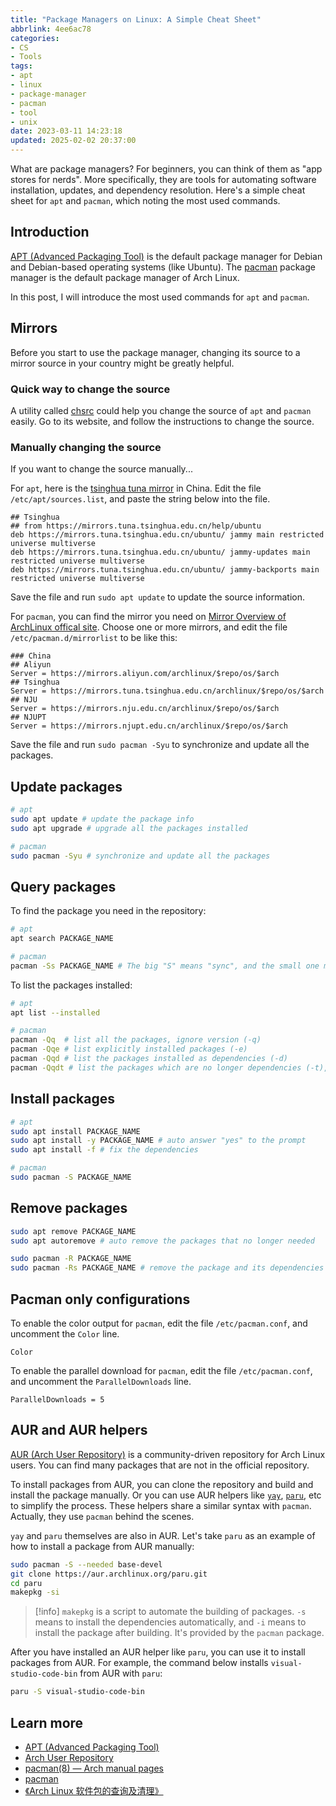 ```yaml
---
title: "Package Managers on Linux: A Simple Cheat Sheet"
abbrlink: 4ee6ac78
categories:
- CS
- Tools
tags:
- apt
- linux
- package-manager
- pacman
- tool
- unix
date: 2023-03-11 14:23:18
updated: 2025-02-02 20:37:00
---
```


What are package managers? For beginners, you can think of them as "app stores for nerds". More specifically, they are tools for automating software installation, updates, and dependency resolution. Here's a simple cheat sheet for `apt` and `pacman`, which noting the most used commands.

<!--more-->

## Introduction

[APT (Advanced Packaging Tool)](https://en.wikipedia.org/wiki/APT_(software)) is the default package manager for Debian and Debian-based operating systems (like Ubuntu). The [pacman](https://wiki.archlinux.org/title/Pacman) package manager is the default package manager of Arch Linux.

In this post, I will introduce the most used commands for `apt` and `pacman`.

## Mirrors

Before you start to use the package manager, changing its source to a mirror source in your country might be greatly helpful.

### Quick way to change the source

A utility called [chsrc](https://chsrc.run) could help you change the source of `apt` and `pacman` easily. Go to its website, and follow the instructions to change the source.

### Manually changing the source

If you want to change the source manually...

For `apt`, here is the [tsinghua tuna mirror](https://mirrors.tuna.tsinghua.edu.cn/help/ubuntu/) in China. Edit the file `/etc/apt/sources.list`, and paste the string below into the file.

```text
## Tsinghua
## from https://mirrors.tuna.tsinghua.edu.cn/help/ubuntu
deb https://mirrors.tuna.tsinghua.edu.cn/ubuntu/ jammy main restricted universe multiverse
deb https://mirrors.tuna.tsinghua.edu.cn/ubuntu/ jammy-updates main restricted universe multiverse
deb https://mirrors.tuna.tsinghua.edu.cn/ubuntu/ jammy-backports main restricted universe multiverse
```

Save the file and run `sudo apt update` to update the source information.

For `pacman`, you can find the mirror you need on [Mirror Overview of ArchLinux offical site](https://archlinux.org/mirrors/). Choose one or more mirrors, and edit the file `/etc/pacman.d/mirrorlist` to be like this:

```text
### China
## Aliyun
Server = https://mirrors.aliyun.com/archlinux/$repo/os/$arch
## Tsinghua
Server = https://mirrors.tuna.tsinghua.edu.cn/archlinux/$repo/os/$arch
## NJU
Server = https://mirrors.nju.edu.cn/archlinux/$repo/os/$arch
## NJUPT
Server = https://mirrors.njupt.edu.cn/archlinux/$repo/os/$arch
```

Save the file and run `sudo pacman -Syu` to synchronize and update all the packages.

## Update packages

```bash
# apt
sudo apt update # update the package info
sudo apt upgrade # upgrade all the packages installed

# pacman
sudo pacman -Syu # synchronize and update all the packages
```

## Query packages

To find the package you need in the repository:

```bash
# apt
apt search PACKAGE_NAME

# pacman
pacman -Ss PACKAGE_NAME # The big "S" means "sync", and the small one means "search".
```

To list the packages installed:

```bash
# apt
apt list --installed

# pacman
pacman -Qq  # list all the packages, ignore version (-q)
pacman -Qqe # list explicitly installed packages (-e)
pacman -Qqd # list the packages installed as dependencies (-d)
pacman -Qqdt # list the packages which are no longer dependencies (-t), usually can be removed
```

## Install packages

```bash
# apt
sudo apt install PACKAGE_NAME
sudo apt install -y PACKAGE_NAME # auto answer "yes" to the prompt
sudo apt install -f # fix the dependencies

# pacman
sudo pacman -S PACKAGE_NAME
```

## Remove packages

```bash
sudo apt remove PACKAGE_NAME
sudo apt autoremove # auto remove the packages that no longer needed

sudo pacman -R PACKAGE_NAME
sudo pacman -Rs PACKAGE_NAME # remove the package and its dependencies that are not required by any other installed package
```

## Pacman only configurations

To enable the color output for `pacman`, edit the file `/etc/pacman.conf`, and uncomment the `Color` line.

```text
Color
```

To enable the parallel download for `pacman`, edit the file `/etc/pacman.conf`, and uncomment the `ParallelDownloads` line.

```text
ParallelDownloads = 5
```

## AUR and AUR helpers

[AUR (Arch User Repository)](https://aur.archlinux.org/) is a community-driven repository for Arch Linux users. You can find many packages that are not in the official repository.

To install packages from AUR, you can clone the repository and build and install the package manually. Or you can use AUR helpers like [`yay`](https://github.com/Jguer/yay), [`paru`](https://github.com/Morganamilo/paru), etc to simplify the process. These helpers share a similar syntax with `pacman`. Actually, they use `pacman` behind the scenes.

`yay` and `paru` themselves are also in AUR. Let's take `paru` as an example of how to install a package from AUR manually:

```bash
sudo pacman -S --needed base-devel
git clone https://aur.archlinux.org/paru.git
cd paru
makepkg -si
```

> [!info]
> `makepkg` is a script to automate the building of packages. `-s` means to install the dependencies automatically, and `-i` means to install the package after building. It's provided by the `pacman` package.

After you have installed an AUR helper like `paru`, you can use it to install packages from AUR. For example, the command below installs `visual-studio-code-bin` from AUR with `paru`:

```bash
paru -S visual-studio-code-bin
```

## Learn more

- [APT (Advanced Packaging Tool)](https://en.wikipedia.org/wiki/APT_(software))
- [Arch User Repository](https://aur.archlinux.org/)
- [pacman(8) — Arch manual pages](https://man.archlinux.org/man/pacman.8)
- [pacman](https://wiki.archlinux.org/title/Pacman)
- [《Arch Linux 软件包的查询及清理》](https://www.cnblogs.com/sztom/p/10652624)
